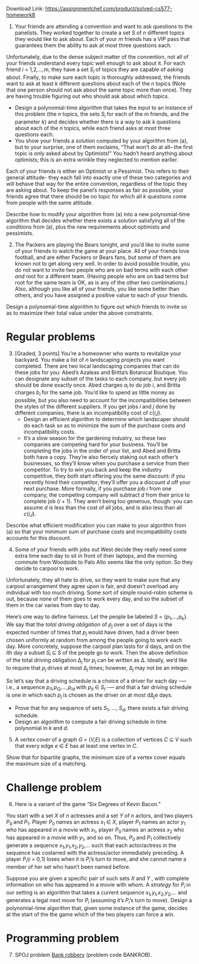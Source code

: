 Download Link: https://assignmentchef.com/product/solved-cs577-homework8
<br>
<ol>

 <li> Your friends are attending a convention and want to ask questions to the panelists. They worked together to create a set <em>S </em>of <em>n </em>different topics they would like to ask about. Each of your <em>m </em>friends has a VIP pass that guarantees them the ability to ask at most three questions each.</li>

</ol>

Unfortunately, due to the dense subject matter of the convention, not all of your friends understand every topic well enough to ask about it. For each friend <em>i </em>= 1<em>,</em>2<em>,…,m</em>, they have a set <em>S<sub>i </sub></em>of topics they are capable of asking about. Finally, to make sure each topic is thoroughly addressed, the friends want to ask at least <em>k </em>different questions about each of the <em>n </em>topics (Note that one person should not ask about the same topic more than once). They are having trouble figuring out who should ask about which topics.

<ul>

 <li>Design a polynomial-time algorithm that takes the input to an instance of this problem (the <em>n </em>topics, the sets <em>S<sub>i </sub></em>for each of the <em>m </em>friends, and the parameter <em>k</em>) and decides whether there is a way to ask <em>k </em>questions about each of the <em>n </em>topics, while each friend asks at most three questions each.</li>

 <li>You show your friends a solution computed by your algorithm from (a), but to your surprise, one of them exclaims, “That won’t do at all– the first topic is only asked about by Optimists!” You hadn’t heard anything about optimists; this is an extra wrinkle they neglected to mention earlier.</li>

</ul>

Each of your friends is either an Optimist or a Pessimist. This refers to their general attitude- they each fall into exactly one of these two categories and will behave that way for the entire convention, regardless of the topic they are asking about. To keep the panel’s responses as fair as possible, your friends agree that there should be no topic for which all <em>k </em>questions come from people with the same attitude.

Describe how to modify your algorithm from (a) into a new polynomial-time algorithm that decides whether there exists a solution satisfying all of the conditions from (a), plus the new requirements about optimists and pessimists.

<ol start="2">

 <li>The Packers are playing the Bears tonight, and you’d like to invite some of your friends to watch the game at your place. All of your friends love football, and are either Packers or Bears fans, but some of them are known not to get along very well. In order to avoid possible trouble, you do not want to invite two people who are on bad terms with each other <em>and </em>root for a different team. (Having people who are on bad terms but root for the same team is OK, as is any of the other two combinations.) Also, although you like all of your friends, you like some better than others, and you have assigned a positive value to each of your friends.</li>

</ol>

Design a polynomial-time algorithm to figure out which friends to invite so as to maximize their total value under the above constraints.

<h1>Regular problems</h1>

<ol start="3">

 <li>[Graded, 3 points] You’re a homeowner who wants to revitalize your backyard. You make a list of <em>n </em>landscaping projects you want completed. There are two local landscaping companies that can do these jobs for you: Abed’s Azaleas and Britta’s Botanical Boutique. You can designate any subset of the tasks to each company, but every job should be done exactly once. Abed charges <em>a<sub>i </sub></em>to do job <em>i</em>, and Britta charges <em>b<sub>i </sub></em>for the same job. You’d like to spend as little money as possible, but you also need to account for the incompatibilities between the styles of the different suppliers. If you get jobs <em>i </em>and <em>j </em>done by different companies, there is an incompatibility cost of <em>c</em>(<em>i,j</em>).

  <ul>

   <li>Design an efficient algorithm to determine which landscaper should do each task so as to minimize the sum of the purchase costs and incompatibility costs.</li>

   <li>It’s a slow season for the gardening industry, so these two companies are competing hard for your business. You’ll be completing the jobs in the order of your list, and Abed and Britta both have a copy. They’re also fiercely staking out each other’s businesses, so they’ll know when you purchase a service from their competitor. To try to win you back and keep the industry competitive, they both start offering you the same discount: if you recently hired their competitor, they’ll offer you a discount <em>d </em>off your next purchase. More formally, if you purchase job <em>i </em>from one company, the competing company will subtract <em>d </em>from their price to complete job (<em>i </em>+ 1). They aren’t being too generous, though: you can assume <em>d </em>is less than the cost of all jobs, and is also less than all <em>c</em>(<em>i,j</em>).</li>

  </ul></li>

</ol>

Describe what efficient modification you can make to your algorithm from (a) so that your minimum sum of purchase costs and incompatibility costs accounts for this discount.

<ol start="4">

 <li>Some of your friends with jobs out West decide they really need some extra time each day to sit in front of their laptops, and the morning commute from Woodside to Palo Alto seems like the only option. So they decide to carpool to work.</li>

</ol>

Unfortunately, they all hate to drive, so they want to make sure that any carpool arrangement they agree upon is fair, and doesn’t overload any individual with too much driving. Some sort of simple round-robin scheme is out, because none of them goes to work every day, and so the subset of them in the car varies from day to day.

Here’s one way to define fairness. Let the people be labeled <em>S </em>= {<em>p</em><sub>1</sub><em>,…,p<sub>k</sub></em>}. We say that the <em>total driving obligation </em>of <em>p<sub>j </sub></em>over a set of days is the expected number of times that <em>p<sub>j </sub></em>would have driven, had a driver been chosen uniformly at random from among the people going to work each day. More concretely, suppose the carpool plan lasts for <em>d </em>days, and on the <em>i</em>th day a subset <em>S<sub>i </sub></em>⊆ <em>S </em>of the people go to work. Then the above definition of the total driving obligation ∆<em><sub>j </sub></em>for <em>p<sub>j </sub></em>can be written as ∆. Ideally, we’d like to require that <em>p<sub>j </sub></em>drives at most ∆<em><sub>j </sub></em>times; however, ∆<em><sub>j </sub></em>may not be an integer.

So let’s say that a driving schedule is a choice of a driver for each day -— i.e., a sequence <em>p<sub>i</sub></em><sub>1</sub><em>,p<sub>i</sub></em><sub>2</sub><em>,…,p<sub>i</sub></em><em><sub>d </sub></em>with <em>p<sub>i</sub></em><em><sub>t </sub></em>∈ <em>S<sub>t </sub></em>-— and that a fair driving schedule is one in which each <em>p<sub>j </sub></em>is chosen as the driver on at most d∆<em><sub>j</sub></em>e days.

<ul>

 <li>Prove that for any sequence of sets <em>S</em><sub>1</sub>, …, <em>S<sub>d</sub></em>, there exists a fair driving schedule.</li>

 <li>Design an algorithm to compute a fair driving schedule in time polynomial in <em>k </em>and <em>d</em>.</li>

</ul>

<ol start="5">

 <li>A <em>vertex cover </em>of a graph <em>G </em>= (<em>V,E</em>) is a collection of vertices <em>C </em>⊆ <em>V </em>such that every edge <em>e </em>∈ <em>E </em>has at least one vertex in <em>C</em>.</li>

</ol>

Show that for bipartite graphs, the minimum size of a vertex cover equals the maximum size of a matching.

<h1>Challenge problem</h1>

<ol start="6">

 <li>Here is a variant of the game “Six Degrees of Kevin Bacon.”</li>

</ol>

You start with a set <em>X </em>of <em>n </em>actresses and a set <em>Y </em>of <em>n </em>actors, and two players <em>P</em><sub>0 </sub>and <em>P</em><sub>1</sub>. Player <em>P</em><sub>0 </sub>names an actress <em>x</em><sub>1 </sub>∈ <em>X</em>, player <em>P</em><sub>1 </sub>names an actor <em>y</em><sub>1 </sub>who has appeared in a movie with <em>x</em><sub>1</sub>, player <em>P</em><sub>0 </sub>names an actress <em>x</em><sub>2 </sub>who has appeared in a movie with <em>y</em><sub>1</sub>, and so on. Thus, <em>P</em><sub>0 </sub>and <em>P</em><sub>1 </sub>collectively generate a sequence <em>x</em><sub>1</sub><em>,y</em><sub>1</sub><em>,x</em><sub>2</sub><em>,y</em><sub>2</sub><em>,… </em>such that each actor/actress in the sequence has costarred with the actress/actor immediately preceding. A player <em>P<sub>i</sub></em>(<em>i </em>= 0<em>,</em>1) loses when it is <em>P<sub>i</sub></em>’s turn to move, and she cannot name a member of her set who hasn’t been named before.

Suppose you are given a specific pair of such sets <em>X </em>and <em>Y </em>, with complete information on who has appeared in a movie with whom. A <em>strategy </em>for <em>P<sub>i </sub></em>in our setting is an algorithm that takes a current sequence <em>x</em><sub>1</sub><em>,y</em><sub>1</sub><em>,x</em><sub>2</sub><em>,y</em><sub>2</sub><em>,… </em>and generates a legal next move for <em>P<sub>i </sub></em>(assuming it’s <em>P<sub>i</sub></em>’s turn to move). Design a polynomial-time algorithm that, given some instance of the game, decides at the start of the the game which of the two players can force a win.

<h1>Programming problem</h1>

<ol start="7">

 <li>SPOJ problem <a href="https://www.spoj.com/problems/BANKROB">Bank robbery</a> (problem code BANKROB).</li>

</ol>